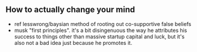 ## How to actually change your mind
* ref lesswrong/baysian method of rooting out co-supportive false beliefs
* musk "first principles". it's a bit disingenuous the way he attributes his success to things other than massive startup capital and luck, but it's also not a bad idea just because he promotes it.
